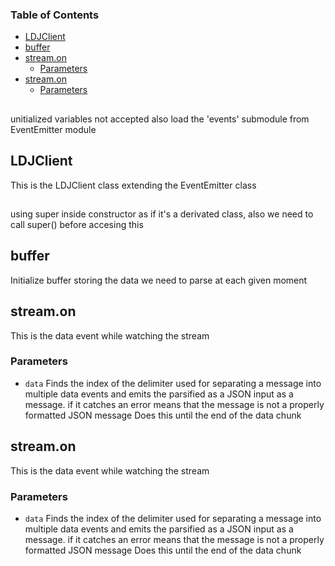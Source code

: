 <!-- Generated by documentation.js. Update this documentation by updating the source code. -->

### Table of Contents

-   [LDJClient][1]
-   [buffer][2]
-   [stream.on][3]
    -   [Parameters][4]
-   [stream.on][5]
    -   [Parameters][6]

## 

unitialized variables not accepted  also load the 'events' submodule from EventEmitter module

## LDJClient

This is the LDJClient class extending the EventEmitter class

## 

using super inside constructor as if it's a derivated class, also we need to call super() before accesing this

## buffer

Initialize buffer storing the data we need to parse at each given moment

## stream.on

This is the data event while watching the stream

### Parameters

-   `data`  Finds the index of the delimiter used for separating a message into multiple data events and emits the parsified as a JSON input as a message.
    if it catches an error means that the message is not a properly formatted JSON message
    Does this until the end of the data chunk

## stream.on

This is the data event while watching the stream

### Parameters

-   `data`  Finds the index of the delimiter used for separating a message into multiple data events and emits the parsified as a JSON input as a message.
    if it catches an error means that the message is not a properly formatted JSON message
    Does this until the end of the data chunk

[1]: #ldjclient

[2]: #buffer

[3]: #streamon

[4]: #parameters

[5]: #streamon-1

[6]: #parameters-1
